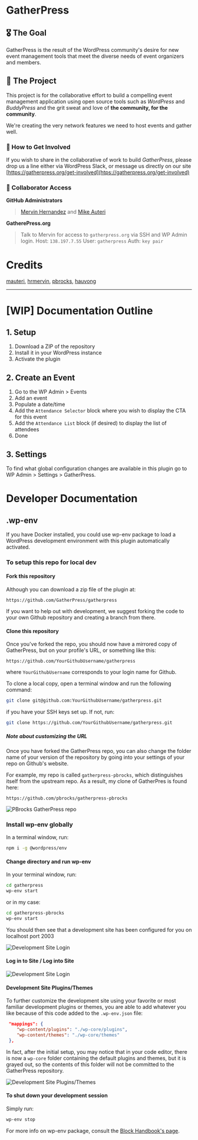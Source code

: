 # GatherPress

## 🎖️ The Goal

GatherPress is the result of the WordPress community's desire for new event management tools that meet the diverse needs of event organizers and members.

## 📃 The Project
This project is for the collaborative effort to build a compelling event management application using open source tools such as _WordPress_ and _BuddyPress_ and the grit sweat and love of **the community, for the community**.

We're creating the very network features we need to host events and gather well.

### 🤝 How to Get Involved
If you wish to share in the collaborative of work to build _GatherPress_, please drop us a line either via WordPress Slack, or message us directly on our site [https://gatherpress.org/get-involved](htps://gatherpress.org/get-involved)

### 🔑 Collaborator Access

**GitHub Administrators**
> [Mervin Hernandez](https://github.com/MervinHernandez) and [Mike Auteri](https://github.com/mauteri)

**GatherePress.org**
> Talk to Mervin for access to `gatherpress.org` via SSH and WP Admin login.
> Host: `138.197.7.55`
> User: `gatherpress`
> Auth: `key pair`

# Credits
[mauteri](https://profiles.wordpress.org/mauteri/), [hrmervin](https://profiles.wordpress.org/hrmervin/), [pbrocks](https://profiles.wordpress.org/pbrocks/), [hauvong](https://profiles.wordpress.org/hauvong/)

---

# [WIP] Documentation Outline

## 1. Setup
1. Download a ZIP of the repository
2. Install it in your WordPress instance
3. Activate the plugin

## 2. Create an Event
1. Go to the WP Admin > Events
2. Add an event
3. Populate a date/time
4. Add the `Attendance Selector` block where you wish to display the CTA for this event
5. Add the `Attendance List` block (if desired) to display the list of attendees
6. Done

## 3. Settings
To find what global configuration changes are available in this plugin go to WP Admin > Settings > GatherPress.


# Developer Documentation

## .wp-env

If you have Docker installed, you could use wp-env package to load a WordPress development environment with this plugin automatically activated.

### To setup this repo for local dev

#### Fork this repository

Although you can download a zip file of the plugin at:

```
https://github.com/GatherPress/gatherpress
```

If you want to help out with development, we suggest forking the code to your own Github repository and creating a branch from there.

#### Clone this repository

Once you've forked the repo, you should now have a mirrored copy of GatherPress, but on your profile's URL, or something like this:

```
https://github.com/YourGithubUsername/gatherpress
```

where `YourGithubUsername` corresponds to your login name for Github.

To clone a local copy, open a terminal window and run the following command:

```sh
git clone git@github.com:YourGithubUsername/gatherpress.git
```

if you have your SSH keys set up. If not, run:

```sh
git clone https://github.com/YourGithubUsername/gatherpress.git
```

##### Note about customizing the URL

Once you have forked the GatherPress repo, you can also change the folder name of your version of the repository by going into your settings of your repo on Github's website.

For example, my repo is called `gatherpress-pbrocks`, which distinguishes itself from the upstream repo. As a result, my clone of GatherPres is found here:

```
https://github.com/pbrocks/gatherpress-pbrocks
```

![PBrocks GatherPress repo](docs/media/pbrocksgatherpress-pbrocks.png)

### Install wp-env globally

In a terminal window, run:

```sh
npm i -g @wordpress/env
```

#### Change directory and run wp-env

In your terminal window, run:

```sh
cd gatherpress
wp-env start
```

or in my case:

```sh
cd gatherpress-pbrocks
wp-env start
```

You should then see that a development site has been configured for you on localhost port 2003

![Development Site Login](docs/media/wp-env.json—startup.png)

#### Log in to Site / Log into Site

![Development Site Login](docs/media/dev-login-gatherpress-pbrocks.png)

#### Development Site Plugins/Themes

To further customize the development site using your favorite or most familiar development plugins or themes, you are able to add whatever you like because of this code added to the `.wp-env.json` file:

```json
 "mappings": {
    "wp-content/plugins": "./wp-core/plugins",
    "wp-content/themes": "./wp-core/themes"
 },
 ```

In fact, after the initial setup, you may notice that in your code editor, there is now a `wp-core` folder containing the default plugins and themes, but it is grayed out, so the contents of this folder will not be committed to the GatherPress repository.

![Development Site Plugins/Themes](docs/media/gitignore—gatherpress.png)

#### To shut down your development session

Simply run:

```sh
wp-env stop
```

For more info on wp-env package, consult the [Block Handbook's page](https://developer.wordpress.org/block-editor/reference-guides/packages/packages-env/).
